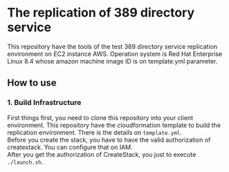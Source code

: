 # The replication of 389 directory service
This repository have the tools of the test 389 directory service replication environment on EC2 instance AWS.
Operation system is Red Hat Enterprise Linux 8.4 whose amazon machine image ID is on template.yml parameter.

## How to use
### 1. Build Infrastructure
First things first, you need to clone this repository into your client environment. This repository have the cloudformation template to build the replication environment. There is the details on `template.yml`. <br/>
Before you create the stack, you have to have the valid authorization of createstack. You can configure that on IAM.<br/>
After you get the authorization of CreateStack, you just to execute `./launch.sh`.
